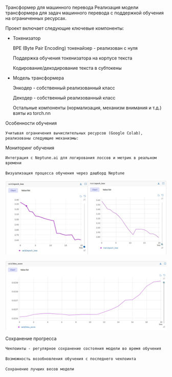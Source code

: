 Трансформер для машинного перевода
Реализация модели трансформера для задач машинного перевода с поддержкой обучения на ограниченных ресурсах.




Проект включает следующие ключевые компоненты:

- Токенизатор

    BPE (Byte Pair Encoding) токенайзер - реализован с нуля
    
    Поддержка обучения токенизатора на корпусе текста
    
    Кодирование/декодирование текста в субтокены

- Модель трансформера

    Энкодер - собственный реализованный класс
    
    Декодер - собственный реализованный класс
    
    Остальные компоненты (нормализация, механизм внимания и т.д.) взяты из torch.nn



Особенности обучения

    Учитывая ограничения вычислительных ресурсов (Google Colab), реализованы следующие механизмы:



Мониторинг обучения

    Интеграция с Neptune.ai для логирования лоссов и метрик в реальном времени
    
    Визуализация процесса обучения через дашборд Neptune

![Лоссы](https://github.com/vAdimusprog/optimus_prime/raw/main/images/loss.jpg)

![Метрика](https://github.com/vAdimusprog/optimus_prime/raw/main/images/BLUE.jpg)


Сохранение прогресса

    Чекпоинты - регулярное сохранение состояния модели во время обучения
    
    Возможность возобновления обучения с последнего чекпоинта
    
    Сохранение лучших весов модели
